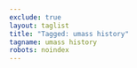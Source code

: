 ```yaml
---
exclude: true
layout: taglist
title: "Tagged: umass history"
tagname: umass history
robots: noindex
---
```

